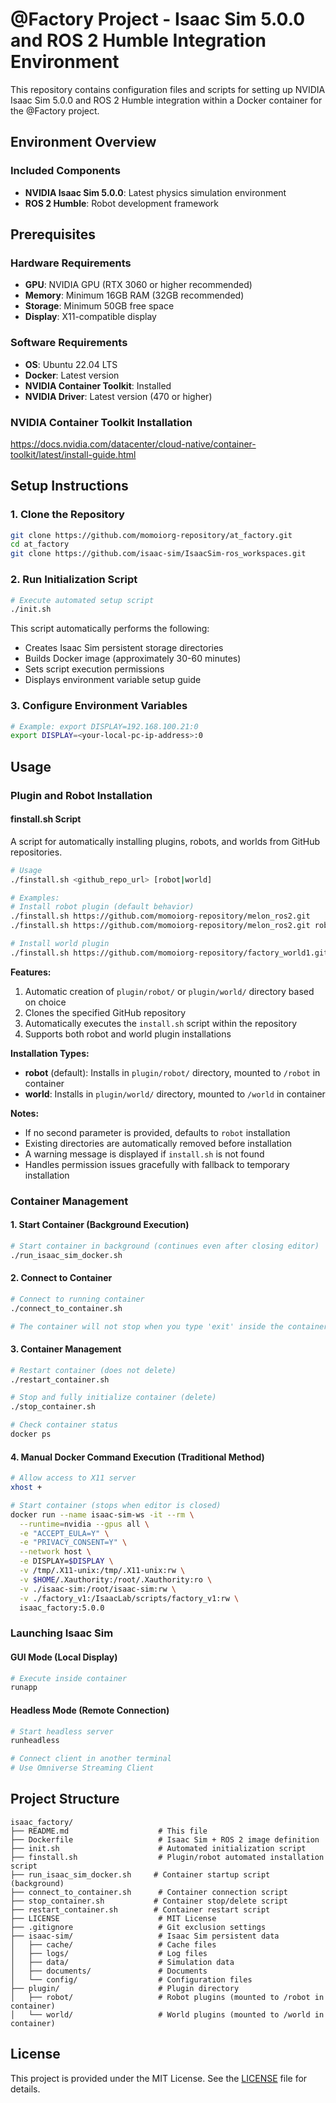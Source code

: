 # @Factory Project - Isaac Sim 5.0.0 and ROS 2 Humble Integration Environment

This repository contains configuration files and scripts for setting up NVIDIA Isaac Sim 5.0.0 and ROS 2 Humble integration within a Docker container for the @Factory project.

## Environment Overview

### Included Components
- **NVIDIA Isaac Sim 5.0.0**: Latest physics simulation environment
- **ROS 2 Humble**: Robot development framework


## Prerequisites

### Hardware Requirements
- **GPU**: NVIDIA GPU (RTX 3060 or higher recommended)
- **Memory**: Minimum 16GB RAM (32GB recommended)
- **Storage**: Minimum 50GB free space
- **Display**: X11-compatible display

### Software Requirements
- **OS**: Ubuntu 22.04 LTS
- **Docker**: Latest version
- **NVIDIA Container Toolkit**: Installed
- **NVIDIA Driver**: Latest version (470 or higher)

### NVIDIA Container Toolkit Installation

https://docs.nvidia.com/datacenter/cloud-native/container-toolkit/latest/install-guide.html

## Setup Instructions

### 1. Clone the Repository
```bash
git clone https://github.com/momoiorg-repository/at_factory.git
cd at_factory
git clone https://github.com/isaac-sim/IsaacSim-ros_workspaces.git
```

### 2. Run Initialization Script
```bash
# Execute automated setup script
./init.sh
```

This script automatically performs the following:
- Creates Isaac Sim persistent storage directories
- Builds Docker image (approximately 30-60 minutes)
- Sets script execution permissions
- Displays environment variable setup guide

### 3. Configure Environment Variables
```bash
# Example: export DISPLAY=192.168.100.21:0
export DISPLAY=<your-local-pc-ip-address>:0
```

## Usage

### Plugin and Robot Installation

#### finstall.sh Script
A script for automatically installing plugins, robots, and worlds from GitHub repositories.

```bash
# Usage
./finstall.sh <github_repo_url> [robot|world]

# Examples:
# Install robot plugin (default behavior)
./finstall.sh https://github.com/momoiorg-repository/melon_ros2.git
./finstall.sh https://github.com/momoiorg-repository/melon_ros2.git robot

# Install world plugin
./finstall.sh https://github.com/momoiorg-repository/factory_world1.git world
```

**Features:**
1. Automatic creation of `plugin/robot/` or `plugin/world/` directory based on choice
2. Clones the specified GitHub repository
3. Automatically executes the `install.sh` script within the repository
4. Supports both robot and world plugin installations

**Installation Types:**
- **robot** (default): Installs in `plugin/robot/` directory, mounted to `/robot` in container
- **world**: Installs in `plugin/world/` directory, mounted to `/world` in container

**Notes:**
- If no second parameter is provided, defaults to `robot` installation
- Existing directories are automatically removed before installation
- A warning message is displayed if `install.sh` is not found
- Handles permission issues gracefully with fallback to temporary installation

### Container Management

#### 1. Start Container (Background Execution)
```bash
# Start container in background (continues even after closing editor)
./run_isaac_sim_docker.sh
```

#### 2. Connect to Container
```bash
# Connect to running container
./connect_to_container.sh

# The container will not stop when you type 'exit' inside the container
```

#### 3. Container Management
```bash
# Restart container (does not delete)
./restart_container.sh

# Stop and fully initialize container (delete)
./stop_container.sh

# Check container status
docker ps
```

#### 4. Manual Docker Command Execution (Traditional Method)
```bash
# Allow access to X11 server
xhost +

# Start container (stops when editor is closed)
docker run --name isaac-sim-ws -it --rm \
  --runtime=nvidia --gpus all \
  -e "ACCEPT_EULA=Y" \
  -e "PRIVACY_CONSENT=Y" \
  --network host \
  -e DISPLAY=$DISPLAY \
  -v /tmp/.X11-unix:/tmp/.X11-unix:rw \
  -v $HOME/.Xauthority:/root/.Xauthority:ro \
  -v ./isaac-sim:/root/isaac-sim:rw \
  -v ./factory_v1:/IsaacLab/scripts/factory_v1:rw \
  isaac_factory:5.0.0
```

### Launching Isaac Sim

#### GUI Mode (Local Display)
```bash
# Execute inside container
runapp
```

#### Headless Mode (Remote Connection)
```bash
# Start headless server
runheadless

# Connect client in another terminal
# Use Omniverse Streaming Client
```

## Project Structure

```
isaac_factory/
├── README.md                    # This file
├── Dockerfile                   # Isaac Sim + ROS 2 image definition
├── init.sh                      # Automated initialization script
├── finstall.sh                  # Plugin/robot automated installation script
├── run_isaac_sim_docker.sh     # Container startup script (background)
├── connect_to_container.sh      # Container connection script
├── stop_container.sh           # Container stop/delete script
├── restart_container.sh        # Container restart script
├── LICENSE                      # MIT License
├── .gitignore                   # Git exclusion settings
├── isaac-sim/                   # Isaac Sim persistent data
│   ├── cache/                   # Cache files
│   ├── logs/                    # Log files
│   ├── data/                    # Simulation data
│   ├── documents/               # Documents
│   └── config/                  # Configuration files
├── plugin/                      # Plugin directory
│   ├── robot/                   # Robot plugins (mounted to /robot in container)
│   └── world/                   # World plugins (mounted to /world in container)
```

## License

This project is provided under the MIT License. See the [LICENSE](LICENSE) file for details.
